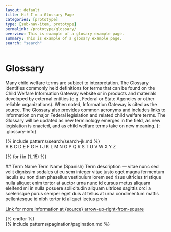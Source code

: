 ```yaml
---
layout: default
title: Hi! I'm a Glossary Page
categories: [prototype]
type: [sub-nav-item, prototype]
permalink: /prototype/glossary/
overview: This is example of a glosary example page.
summary: This is example of a glosary example page.
search: "search"
---
```


# Glossary

Many child welfare terms are subject to interpretation. The Glossary identifies commonly held definitions for terms that can be found on the Child Welfare Information Gateway website or in products and materials developed by external entities (e.g., Federal or State Agencies or other reliable organizations). When noted, Information Gateway is cited as the source. The Glossary also provides common acronyms and includes links to information on major Federal legislation and related child welfare terms. The Glossary will be updated as new terminology emerges in the field, as new legislation is enacted, and as child welfare terms take on new meaning.
{: .glossary-info}

<div markdown="1" class="glossary-search">
<div> 
{% include patterns/search/search-jk.md %}
</div>
<div><span class="current">A</span> B C D E F G H I J K L M N O P Q R S T U V W X Y Z</div>
</div>

{% for i in (1..15) %}
<div markdown="1" class="glossary-record">
## Term Name <i class="fa-solid fa-pipe"></i> Term Name (Spanish)
Term description — vitae nunc sed velit dignissim sodales ut eu sem integer vitae justo eget magna fermentum iaculis eu non diam phasellus vestibulum lorem sed risus ultricies tristique nulla aliquet enim tortor at auctor urna nunc id cursus metus aliquam eleifend mi in nulla posuere sollicitudin aliquam ultrices sagittis orci a scelerisque purus semper eget duis at tellus at urna condimentum mattis pellentesque id nibh tortor id aliquet lectus proin

[Link for more information at {source} arrow-up-right-from-square](/) <i class="fa-solid fa-arrow-up-right-from-square"></i>
</div>
{% endfor %}
<div class="glossary-paging">
{% include patterns/pagination/pagination.md %}
</div>